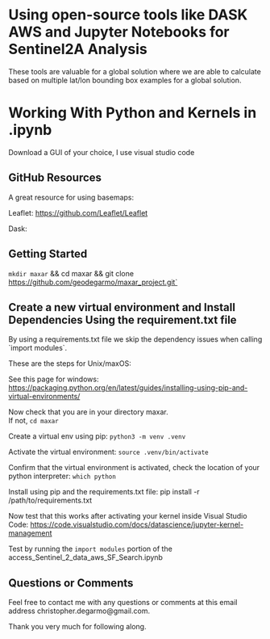 # Using open-source tools like DASK AWS and Jupyter Notebooks for Sentinel2A Analysis
<!DOCTYPE html>
<html>
<body>

<p>These tools are valuable for a global solution where we are able to calculate based on multiple lat/lon bounding box examples for a global solution.</p>

<p></p>

<h1>Working With  Python and Kernels in .ipynb</h1>

<p>Download a GUI of your choice, I use visual studio code </p>

<h2>GitHub Resources</h2>

<p>A great resource for using basemaps:</p> 

Leaflet:              https://github.com/Leaflet/Leaflet

Dask: 

<h2>Getting Started</h2>

`mkdir maxar` && cd maxar &&  git clone https://github.com/geodegarmo/maxar_project.git` 


<h2>Create a new virtual environment and Install Dependencies Using the requirement.txt file</h2>

<p>By using a requirements.txt file we skip the dependency issues when calling  `import modules`.</p>

These are the steps for Unix/maxOS:

See this page for windows: https://packaging.python.org/en/latest/guides/installing-using-pip-and-virtual-environments/

Now check that you are in your directory maxar.  
If not, `cd maxar`

Create a virtual env using pip:
`python3 -m venv .venv`

Activate the virtual environment:
`source .venv/bin/activate`

Confirm that the virtual environment is activated, check the location of your python interpreter:
`which python`

Install using pip and the requirements.txt file:
pip install -r /path/to/requirements.txt

Now test that this works after activating your kernel inside Visual Studio Code:
https://code.visualstudio.com/docs/datascience/jupyter-kernel-management

Test by running the `import modules` portion of the  access_Sentinel_2_data_aws_SF_Search.ipynb

<h2>Questions or Comments</h2>
Feel free to contact me with any questions or comments at this email address christopher.degarmo@gmail.com.  

Thank you very much for following along.







